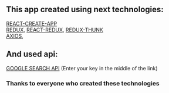 ## This app created using next technologies:

<a href = "https://github.com/facebook/create-react-app">REACT-CREATE-APP</a> <br>
<a href = "https://github.com/reduxjs/redux">REDUX</a>, 
<a href = "https://github.com/reduxjs/react-redux">REACT-REDUX</a>, 
<a href = "https://github.com/reduxjs/redux-thunk">REDUX-THUNK</a>
<br>
<a href = "https://github.com/axios/axios">AXIOS</a>,

## And used api:
<a href = "https://www.googleapis.com/customsearch/v1?key=YOUR_KEY&cx=017576662512468239146:omuauf_lfve&q=apple">GOOGLE SEARCH API</a> (Enter your key in the middle of the link)

### Thanks to everyone who created these technologies
